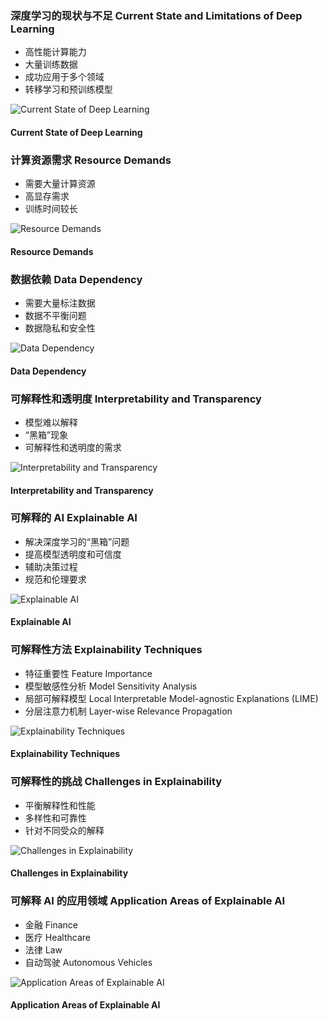 ### 深度学习的现状与不足 Current State and Limitations of Deep Learning

- 高性能计算能力
- 大量训练数据
- 成功应用于多个领域
- 转移学习和预训练模型

<!-- Lecture: 深度学习的发展得益于高性能计算能力和大量训练数据。深度学习已经在计算机视觉、自然语言处理等多个领域取得了成功。通过转移学习和预训练模型，可以在不同任务之间共享知识。-->

![Current State of Deep Learning](https://chat.openai.com/chat?model=gpt-4)
#### Current State of Deep Learning

### 计算资源需求 Resource Demands

- 需要大量计算资源
- 高显存需求
- 训练时间较长

<!-- Lecture: 深度学习的一个主要局限是其对计算资源的需求。训练深度学习模型通常需要大量的计算资源，高显存需求，并且训练时间可能较长。-->

![Resource Demands](https://chat.openai.com/chat?model=gpt-4)

#### Resource Demands
### 数据依赖 Data Dependency

- 需要大量标注数据
- 数据不平衡问题
- 数据隐私和安全性

<!-- Lecture: 深度学习对大量标注数据有很高的依赖。数据不平衡问题可能导致模型性能下降。此外，数据的隐私和安全性也是深度学习面临的挑战之一。-->

![Data Dependency](https://chat.openai.com/chat?model=gpt-4)
#### Data Dependency

### 可解释性和透明度 Interpretability and Transparency

- 模型难以解释
- “黑箱”现象
- 可解释性和透明度的需求

<!-- Lecture: 深度学习模型往往难以解释，被认为是“黑箱”。在某些应用场景中，可解释性和透明度是非常重要的，因此需要研究如何提高深度学习模型的可解释性。-->

![Interpretability and Transparency](https://chat.openai.com/chat?model=gpt-4)
#### Interpretability and Transparency



### 可解释的 AI Explainable AI

- 解决深度学习的“黑箱”问题
- 提高模型透明度和可信度
- 辅助决策过程
- 规范和伦理要求

<!-- Lecture: 可解释的 AI 旨在解决深度学习的“黑箱”问题，提高模型的透明度和可信度。它可以辅助决策过程，并满足一些领域的规范和伦理要求。-->

![Explainable AI](https://chat.openai.com/chat?model=gpt-4)

#### Explainable AI

### 可解释性方法 Explainability Techniques

- 特征重要性 Feature Importance
- 模型敏感性分析 Model Sensitivity Analysis
- 局部可解释模型 Local Interpretable Model-agnostic Explanations (LIME)
- 分层注意力机制 Layer-wise Relevance Propagation

<!-- Lecture: 可解释性方法包括特征重要性、模型敏感性分析、局部可解释模型（LIME）以及分层注意力机制等。这些方法可以帮助我们更好地理解模型的决策过程。-->

![Explainability Techniques](https://chat.openai.com/chat?model=gpt-4)

#### Explainability Techniques

### 可解释性的挑战 Challenges in Explainability

- 平衡解释性和性能
- 多样性和可靠性
- 针对不同受众的解释

<!-- Lecture: 可解释性面临的挑战包括如何平衡解释性和模型性能、确保解释的多样性和可靠性，以及针对不同受众提供合适的解释。-->

![Challenges in Explainability](https://chat.openai.com/chat?model=gpt-4)

#### Challenges in Explainability

### 可解释 AI 的应用领域 Application Areas of Explainable AI

- 金融 Finance
- 医疗 Healthcare
- 法律 Law
- 自动驾驶 Autonomous Vehicles

<!-- Lecture: 可解释 AI 在诸如金融、医疗、法律和自动驾驶等领域具有广泛的应用前景，这些领域对模型的解释性和透明度有很高的要求。-->

![Application Areas of Explainable AI](https://chat.openai.com/chat?model=gpt-4)

#### Application Areas of Explainable AI